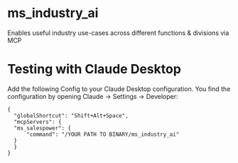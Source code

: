 # ms_industry_ai
Enables useful industry use-cases across different functions & divisions via MCP

# Testing with Claude Desktop

Add the following Config to your Claude Desktop configuration. You find the configuration by opening Claude -> Settings -> Developer:

```
{
  "globalShortcut": "Shift+Alt+Space",
  "mcpServers": {
  "ms_salespower": {
      "command": "/YOUR PATH TO BINARY/ms_industry_ai"
  }
  }
}
```
